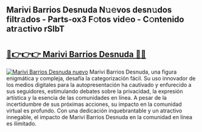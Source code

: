 ## Marivi Barrios Desnuda N𝚞𝚎vos desn𝚞dos filtr𝚊dos - Parts-ox3 F𝚘tos vid𝚎o - C𝚘ntenido atr𝚊ctivo rSlbT

# <h2><a href="http://mbcep5.tromn.icu/?c=Marivi+Barrios+Desnuda">🔗👉👉👉 Marivi Barrios Desnuda 🔗🔗</a></h2>

[![Marivi Barrios Desnuda nuevo](https://i.imgur.com/pEAQMta.gif)](http://mbcep5.tromn.icu/?c=Marivi+Barrios+Desnuda)
Marivi Barrios Desnuda, una figura enigmática y compleja, desafía la categorización fácil. Su uso innovador de los medios digitales para la autopresentación ha cautivado y enfurecido a sus seguidores, estimulando debates sobre la privacidad, la expresión artística y la esencia de las comunidades en línea. A pesar de la incertidumbre de sus próximas acciones, su impacto en la comunidad virtual es profundo. Con una dedicación inquebrantable y un atractivo innegable, el impacto de Marivi Barrios Desnuda en la comunidad en línea es ilimitado.

